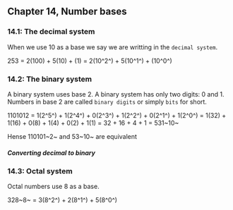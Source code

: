 ## Chapter 14, Number bases

### 14.1: The decimal system

When we use 10 as a base we say we are writting in the `decimal system`.

253 = 2(100) + 5(10) + (1)
= 2(10^2^) + 5(10^1^) + (10^0^)

### 14.2: The binary system

A binary system uses base 2. A binary system has only two digits: 0 and 1. Numbers in base 2 are called `binary digits` or simply `bits` for short.

1101012 = 1(2^5^) + 1(2^4^) + 0(2^3^) + 1(2^2^) + 0(2^1^) + 1(2^0^) = 1(32) + 1(16) + 0(8) + 1(4) + 0(2) + 1(1) = 32 + 16 + 4 + 1 = 531~10~

Hense 110101~2~ and 53~10~ are equivalent

<h5>Converting decimal to binary</h5>

### 14.3: Octal system

Octal numbers use 8 as a base.

328~8~ = 3(8^2^) + 2(8^1^) + 5(8^0^)
